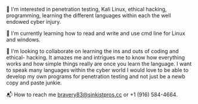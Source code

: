 

<!---
Murphycharles83/Murphycharles83 is a ✨ special ✨ repository because its `README.md` (this file) appears on your GitHub profile.
You can click the Preview link to take a look at your changes.
--->
👀 I'm interested in penetration testing, Kali Linux, ethical hacking, programming, learning the different languages within each the well endowed cyber injury.

🌱 I'm currently learning how to read and write and use cmd line for Linux and windows.

💞 I'm looking to collaborate on learning the ins and outs of coding and ethical- hacking. It amazes me and intrigues me to know how everything works and how simple things really are once you learn the language. I want to speak many languages within the cyber world 
I would love to be able to develop my own programs for penetration testing and not just be a newb copy and paste junkie.

📬 How to reach me bravery83@sinkistpros.cc or +1 (916) 584-4664.

